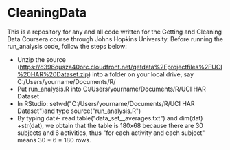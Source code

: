 # CleaningData
This is a repository for any and all code written for the Getting and Cleaning Data Coursera course through Johns Hopkins University.
Before running the run_analysis code, follow the steps below:
- Unzip the source (https://d396qusza40orc.cloudfront.net/getdata%2Fprojectfiles%2FUCI%20HAR%20Dataset.zip) into a folder on your local drive, say C:/Users/yourname/Documents/R/
- Put run_analysis.R into C:/Users/yourname/Documents/R/UCI HAR Dataset
- In RStudio: setwd("C:/Users/yourname/Documents/R/UCI HAR Dataset")and type source("run_analysis.R")
- By typing dat<- read.table("data_set__averages.txt") and dim(dat) +str(dat), we obtain that the table is 180x68 because there are 30 subjects and 6 activities, thus "for each activity and each subject" means 30 * 6 = 180 rows. 
